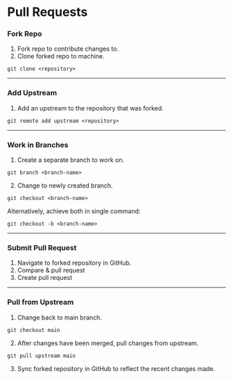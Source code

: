 # Pull Requests

### Fork Repo

1. Fork repo to contribute changes to.
2. Clone forked repo to machine.

```
git clone <repository>
```

---

### Add Upstream

1. Add an upstream to the repository that was forked.

```
git remote add upstream <repository>
```

---

### Work in Branches

1. Create a separate branch to work on.

```
git branch <branch-name>
```

2. Change to newly created branch.

```
git checkout <branch-name>
```

Alternatively, achieve both in single command:

```
git checkout -b <branch-name>
```

---

### Submit Pull Request

1. Navigate to forked repository in GitHub.
2. Compare & pull request
3. Create pull request

---

### Pull from Upstream

1. Change back to main branch.

```
git checkout main
```

2. After changes have been merged, pull changes from upstream.

```
git pull upstream main
```

3. Sync forked repository in GitHub to reflect the recent changes made.